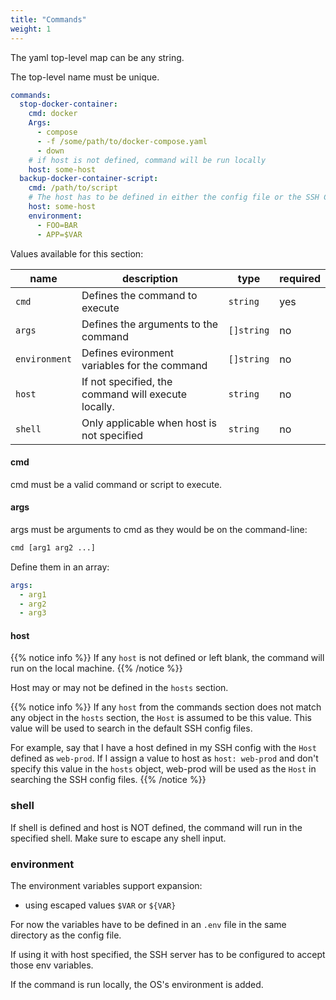 ```yaml
---
title: "Commands"
weight: 1
---
```


The yaml top-level map can be any string.

The top-level name must be unique.

```yaml
commands:
  stop-docker-container:
    cmd: docker
    Args:
      - compose
      - -f /some/path/to/docker-compose.yaml
      - down
    # if host is not defined, command will be run locally
    host: some-host 
  backup-docker-container-script:
    cmd: /path/to/script
    # The host has to be defined in either the config file or the SSH Config files
    host: some-host
    environment:
      - FOO=BAR
      - APP=$VAR
```

Values available for this section:

| name | description | type | required
| --- | --- | --- | --- |
| `cmd` | Defines the command to execute | `string` | yes |
| `args` | Defines the arguments to the command | `[]string` | no |
| `environment` | Defines evironment variables for the command | `[]string` | no |
| `host` | If not specified, the command will execute locally. | `string` | no |
| `shell` | Only applicable when host is not specified | `string` | no |

#### cmd

cmd must be a valid command or script to execute.

#### args

args must be arguments to cmd as they would be on the command-line:

```sh
cmd [arg1 arg2 ...]
```

Define them in an array:

```yaml
args:
  - arg1
  - arg2
  - arg3
```

#### host

{{% notice info %}}
If any `host` is not defined or left blank, the command will run on the local machine.
{{% /notice %}}

Host may or may not be defined in the `hosts` section.

{{% notice info %}}
If any `host` from the commands section does not match any object in the `hosts` section, the `Host` is assumed to be this value. This value will be used to search in the default SSH config files.

For example, say that I have a host defined in my SSH config with the `Host` defined as `web-prod`.
If I assign a value to host as `host: web-prod` and don't specify this value in the `hosts` object, web-prod will be used as the `Host` in searching the SSH config files.
{{% /notice %}}

### shell

If shell is defined and host is NOT defined, the command will run in the specified shell.
Make sure to escape any shell input.

### environment

The environment variables support expansion:

- using escaped values `$VAR` or `${VAR}`

For now the variables have to be defined in an `.env` file in the same directory as the config file.

If using it with host specified, the SSH server has to be configured to accept those env variables.

If the command is run locally, the OS's environment is added.

